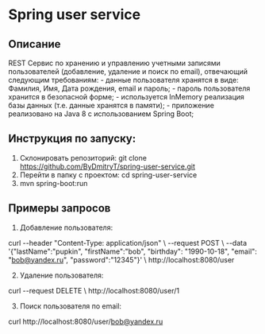 # Spring user service

## Описание
REST Сервис по хранению и управлению учетными записями
пользователей (добавление, удаление и поиск по email), отвечающий следующим
требованиям:
    - данные пользователя хранятся в виде: Фамилия, Имя, Дата рождения, email и
пароль;
    - пароль пользователя хранится в безопасной форме;
    - используется InMemory реализация базы данных (т.е. данные хранятся в памяти);
    - приложение реализовано на Java 8 с использованием Spring Boot;

## Инструкция по запуску:
1. Склонировать репозиторий: git clone https://github.com/ByDmitryT/spring-user-service.git
2. Перейти в папку с проектом: cd spring-user-service
3. mvn spring-boot:run

## Примеры запросов

1. Добавление пользователя:

curl --header "Content-Type: application/json" \\
 --request POST \\
 --data '{"lastName":"pupkin", "firstName":"bob", "birthday": "1990-10-18", "email": "bob@yandex.ru", "password":"12345"}' \\
 http://localhost:8080/user
 
2. Удаление пользователя:

curl --request DELETE \\
 http://localhost:8080/user/1
 
3. Поиск пользователя по email:

curl http://localhost:8080/user/bob@yandex.ru
